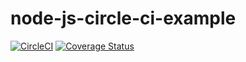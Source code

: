 # node-js-circle-ci-example

[![CircleCI](https://circleci.com/gh/digaev/node-js-travis-ci-example/tree/master.svg?style=svg)](https://circleci.com/gh/digaev/node-js-travis-ci-example/tree/master)
[![Coverage Status](https://coveralls.io/repos/github/digaev/node-js-travis-ci-example/badge.svg?branch=master)](https://coveralls.io/github/digaev/node-js-travis-ci-example?branch=master)
